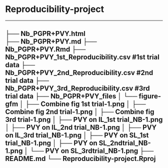 # Reproducibility-project
---
├── Nb_PGPR+PVY.html  
├── Nb_PGPR+PVY.md
├── Nb_PGPR+PVY.Rmd
├── Nb_PGPR+PVY_1st_Reproducibility.csv  #1st trial data
├── Nb_PGPR+PVY_2nd_Reproducibility.csv  #2nd trial data
├── Nb_PGPR+PVY_3rd_Reproducibility.csv  #3rd trial data
├── Nb_PGPR+PVY_files
│   └── figure-gfm
│       ├── Combine fig 1st trial-1.png
│       ├── Combine fig 2nd trial-1.png
│       ├── Combine fig 3rd trial-1.png
│       ├── PVY on IL_1st trial_NB-1.png
│       ├── PVY on IL_2nd trial_NB-1.png
│       ├── PVY on IL_3rd trial_NB-1.png
│       ├── PVY on SL_1st trial_NB-1.png
│       ├── PVY on SL_2ndtrial_NB-1.png
│       └── PVY on SL_3rdtrial_NB-1.png
├── README.md
└── Reproducibility-project.Rproj
---